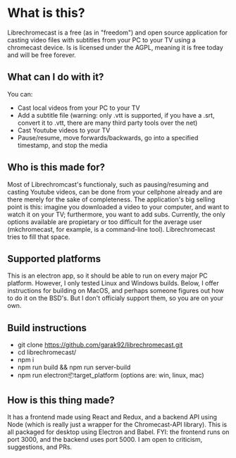 # What is this?

Librechromecast is a free (as in "freedom") and open source application for casting video files with subtitles from your PC to your TV using a chromecast device.
Is is licensed under the AGPL, meaning it is free today and will be free forever.

## What can I do with it?

You can:

- Cast local videos from your PC to your TV
- Add a subtitle file (warning: only .vtt is supported, if you have a .srt, convert it to .vtt, there are many third party tools over the net)
- Cast Youtube videos to your TV
- Pause/resume, move forwards/backwards, go into a specified timestamp, and stop the media

## Who is this made for?

Most of Librechromcast's functionaly, such as pausing/resuming and casting Youtube videos, can be done from your cellphone already and are there merely for the sake of completeness. The application's big selling point is this: imagine you downloaded a video to your computer, and want to watch it on your TV; furthermore, you want to add subs. Currently, the only options available are propietary or too difficult for the average user (mkchromecast, for example, is a command-line tool). Librechromecast tries to fill that space.

## Supported platforms

This is an electron app, so it should be able to run on every major PC platform. However, I only tested Linux and Windows builds. Below, I offer instructions for building on MacOS, and perhaps someone figures out how to do it on the BSD's. But I don't officialy support them, so you are on your own.

## Build instructions

- git clone https://github.com/garak92/librechromecast.git
- cd librechromecast/
- npm i
- npm run build && npm run server-build
- npm run electron:package:target_platform (options are: win, linux, mac)

## How is this thing made?

It has a frontend made using React and Redux, and a backend API using Node (which is really just a wrapper for the Chromecast-API library). This is all packaged for desktop using Electron and Babel. FYI: the frontend runs on port 3000, and the backend uses port 5000. I am open to criticism, suggestions, and PRs. 
